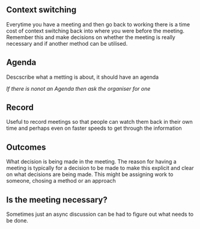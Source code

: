 ## Context switching

Everytime you have a meeting and then go back to working there is a time cost of context switching back into where you were before the meeting. Remember this and make decisions on whether the meeting is really necessary and if another method can be utilised.

## Agenda

Descscribe  what a metting is about, it should have an agenda

*If there is nonot an Agenda then ask the organiser for one*

## Record

Useful to record meetings so that people can watch them back in their own time and perhaps even on faster speeds to get through the information

## Outcomes

What decision is being made in the meeting. The reason for having a meeting is typically for a decision to be made to make this explicit and clear on what decisions are being made.
This might be assigning work to someone, chosing a method or an approach

## Is the meeting necessary?

Sometimes just an async discussion can be had to figure out what needs to be done.